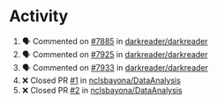 # Activity
<!--START_SECTION:activity-->
1. 🗣 Commented on [#7885](https://github.com/darkreader/darkreader/issues/7885) in [darkreader/darkreader](https://github.com/darkreader/darkreader)
2. 🗣 Commented on [#7925](https://github.com/darkreader/darkreader/issues/7925) in [darkreader/darkreader](https://github.com/darkreader/darkreader)
3. 🗣 Commented on [#7933](https://github.com/darkreader/darkreader/issues/7933) in [darkreader/darkreader](https://github.com/darkreader/darkreader)
4. ❌ Closed PR [#1](https://github.com/nclsbayona/DataAnalysis/pull/1) in [nclsbayona/DataAnalysis](https://github.com/nclsbayona/DataAnalysis)
5. ❌ Closed PR [#2](https://github.com/nclsbayona/DataAnalysis/pull/2) in [nclsbayona/DataAnalysis](https://github.com/nclsbayona/DataAnalysis)
<!--END_SECTION:activity-->

